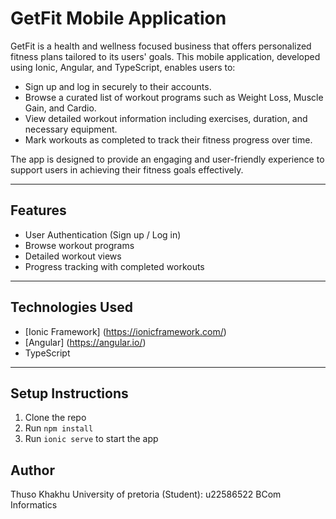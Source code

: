 # GetFit Mobile Application

GetFit is a health and wellness focused business that offers personalized fitness plans tailored to its users' goals. This mobile application, developed using Ionic, Angular, and TypeScript, enables users to:

- Sign up and log in securely to their accounts.
- Browse a curated list of workout programs such as Weight Loss, Muscle Gain, and Cardio.
- View detailed workout information including exercises, duration, and necessary equipment.
- Mark workouts as completed to track their fitness progress over time.

The app is designed to provide an engaging and user-friendly experience to support users in achieving their fitness goals effectively.

---

## Features

- User Authentication (Sign up / Log in)
- Browse workout programs
- Detailed workout views
- Progress tracking with completed workouts

---

## Technologies Used

- [Ionic Framework] (https://ionicframework.com/)
- [Angular] (https://angular.io/)
- TypeScript

---

## Setup Instructions

1. Clone the repo
2. Run `npm install`
3. Run `ionic serve` to start the app


## Author

Thuso Khakhu
University of pretoria (Student): u22586522
BCom Informatics
